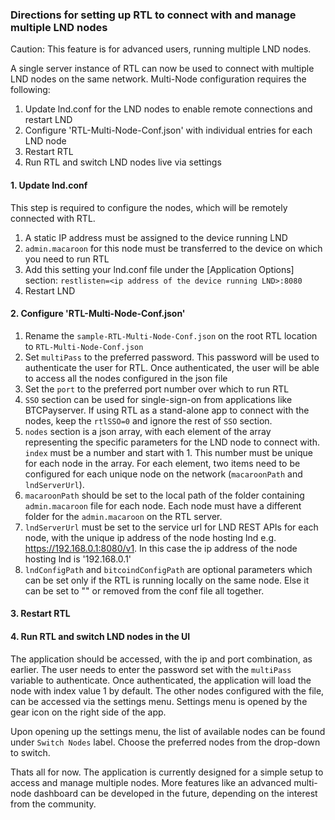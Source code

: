 ### Directions for setting up RTL to connect with and manage multiple LND nodes

Caution: This feature is for advanced users, running multiple LND nodes.

A single server instance of RTL can now be used to connect with multiple LND nodes on the same network. Multi-Node configuration requires the following:
1. Update lnd.conf for the LND nodes to enable remote connections and restart LND
2. Configure 'RTL-Multi-Node-Conf.json' with individual entries for each LND node
3. Restart RTL
4. Run RTL and switch LND nodes live via settings

#### 1. Update lnd.conf
This step is required to configure the nodes, which will be remotely connected with RTL.
1. A static IP address must be assigned to the device running LND
2. `admin.macaroon` for this node must be transferred to the device on which you need to run RTL
3. Add this setting your lnd.conf file under the [Application Options] section: `restlisten=<ip address of the device running LND>:8080`
4. Restart LND

#### 2. Configure 'RTL-Multi-Node-Conf.json'
1. Rename the `sample-RTL-Multi-Node-Conf.json` on the root RTL location to `RTL-Multi-Node-Conf.json`
2. Set `multiPass` to the preferred password. This password will be used to authenticate the user for RTL. Once authenticated, the user will be able to access all the nodes configured in the json file
3. Set the `port` to the preferred port number over which to run RTL
4. `SSO` section can be used for single-sign-on from applications like BTCPayserver. If using RTL as a stand-alone app to connect with the nodes, keep the `rtlSSO=0` and ignore the rest of `SSO` section.
5. `nodes` section is a json array, with each element of the array representing the specific parameters for the LND node to connect with. `index` must be a number and start with 1. This number must be unique for each node in the array. For each element, two items need to be configured for each unique node on the network (`macaroonPath` and `lndServerUrl`).
6. `macaroonPath` should be set to the local path of the folder containing `admin.macaroon` file for each node. Each node must have a different folder for the `admin.macaroon` on the RTL server.
7. `lndServerUrl` must be set to the service url for LND REST APIs for each node, with the unique ip address of the node hosting lnd e.g. https://192.168.0.1:8080/v1. In this case the ip address of the node hosting lnd is '192.168.0.1'
8. `lndConfigPath` and `bitcoindConfigPath` are optional parameters which can be set only if the RTL is running locally on the same node. Else it can be set to "" or removed from the conf file all together.

#### 3. Restart RTL

#### 4. Run RTL and switch LND nodes in the UI
The application should be accessed, with the ip and port combination, as earlier. The user needs to enter the password set with the `multiPass` variable to authenticate. Once authenticated, the application will load the node with index value 1 by default. The other nodes configured with the file, can be accessed via the settings menu. Settings menu is opened by the gear icon on the right side of the app.

Upon opening up the settings menu, the list of available nodes can be found under `Switch Nodes` label. Choose the preferred nodes from the drop-down to switch.

Thats all for now.
The application is currently designed for a simple setup to access and manage multiple nodes.
More features like an advanced multi-node dashboard can be developed in the future, depending on the interest from the community.
